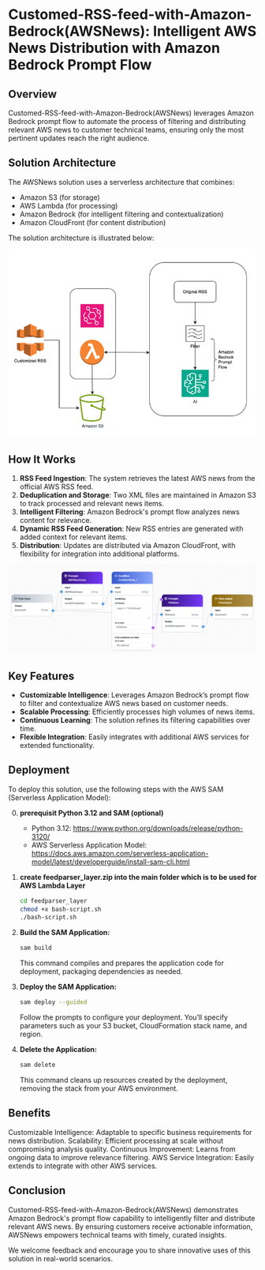 # Customed-RSS-feed-with-Amazon-Bedrock(AWSNews): Intelligent AWS News Distribution with Amazon Bedrock Prompt Flow

## Overview

Customed-RSS-feed-with-Amazon-Bedrock(AWSNews) leverages Amazon Bedrock prompt flow to automate the process of filtering and distributing relevant AWS news to customer technical teams, ensuring only the most pertinent updates reach the right audience.

## Solution Architecture

The AWSNews solution uses a serverless architecture that combines:
- Amazon S3 (for storage)
- AWS Lambda (for processing)
- Amazon Bedrock (for intelligent filtering and contextualization)
- Amazon CloudFront (for content distribution)

The solution architecture is illustrated below:

![Solution Architecture](image/architecture.png)

## How It Works

1. **RSS Feed Ingestion**: The system retrieves the latest AWS news from the official AWS RSS feed.
2. **Deduplication and Storage**: Two XML files are maintained in Amazon S3 to track processed and relevant news items.
3. **Intelligent Filtering**: Amazon Bedrock's prompt flow analyzes news content for relevance.
4. **Dynamic RSS Feed Generation**: New RSS entries are generated with added context for relevant items.
5. **Distribution**: Updates are distributed via Amazon CloudFront, with flexibility for integration into additional platforms.

![Prompt Flow](image/promptflow.png)

## Key Features

- **Customizable Intelligence**: Leverages Amazon Bedrock’s prompt flow to filter and contextualize AWS news based on customer needs.
- **Scalable Processing**: Efficiently processes high volumes of news items.
- **Continuous Learning**: The solution refines its filtering capabilities over time.
- **Flexible Integration**: Easily integrates with additional AWS services for extended functionality.

## Deployment

To deploy this solution, use the following steps with the AWS SAM (Serverless Application Model):

0. **prerequisit Python 3.12 and SAM (optional)**
   - Python 3.12: https://www.python.org/downloads/release/python-3120/
   - AWS Serverless Application Model: https://docs.aws.amazon.com/serverless-application-model/latest/developerguide/install-sam-cli.html

1. **create feedparser_layer.zip into the main folder which is to be used for AWS Lambda Layer**
   ```bash
   cd feedparser_layer
   chmod +x bash-script.sh
   ./bash-script.sh
   ```
2. **Build the SAM Application:**
   ```bash
   sam build
   ```
   This command compiles and prepares the application code for deployment, packaging dependencies as needed.

3. **Deploy the SAM Application:**

   ```bash
   sam deploy --guided
   ```
   Follow the prompts to configure your deployment. You’ll specify parameters such as your S3 bucket, CloudFormation stack name, and region.

4. **Delete the Application:**

   ```bash
   sam delete
   ```
   This command cleans up resources created by the deployment, removing the stack from your AWS environment.

## Benefits
Customizable Intelligence: Adaptable to specific business requirements for news distribution.
Scalability: Efficient processing at scale without compromising analysis quality.
Continuous Improvement: Learns from ongoing data to improve relevance filtering.
AWS Service Integration: Easily extends to integrate with other AWS services.

## Conclusion
Customed-RSS-feed-with-Amazon-Bedrock(AWSNews) demonstrates Amazon Bedrock's prompt flow capability to intelligently filter and distribute relevant AWS news. By ensuring customers receive actionable information, AWSNews empowers technical teams with timely, curated insights.

We welcome feedback and encourage you to share innovative uses of this solution in real-world scenarios.